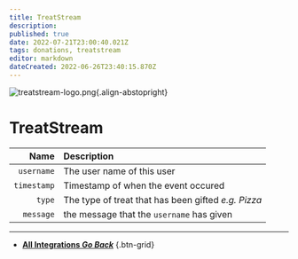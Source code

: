```yaml
---
title: TreatStream
description: 
published: true
date: 2022-07-21T23:00:40.021Z
tags: donations, treatstream
editor: markdown
dateCreated: 2022-06-26T23:40:15.870Z
---
```


![treatstream-logo.png](https://streamer.bot/img/integrations/treatstream.png){.align-abstopright}
# TreatStream 

| Name | Description |
|-----:|:------------|
| `username` | The user name of this user
| `timestamp` | Timestamp of when the event occured |
| `type` | The type of treat that has been gifted *e.g. Pizza*
| `message` | the message that the `username` has given

---

- [<i class="mdi mdi-chevron-left"></i> **All Integrations *Go Back***](/en/Integrations)
{.btn-grid}